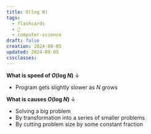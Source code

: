 ```yaml
---
title: O(log N)
tags:
  - flashcards
  - 🌱
  - computer-science
draft: false
creation: 2024-09-05
updated: 2024-09-05
cssclasses: 
---
```

**What is speed of $O(\text{log }N$)**
↓
- Program gets slightly slower as $N$ grows
<!--SR:!2025-05-27,161,310-->

**What is causes $O(\text{log }N)$**
↓
- Solving a big problem
- By transformation into a series of smaller problems
- By cutting problem size by some constant fraction
<!--SR:!2024-12-30,14,294-->
